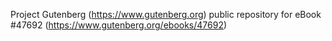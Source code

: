 Project Gutenberg (https://www.gutenberg.org) public repository for eBook #47692 (https://www.gutenberg.org/ebooks/47692)
